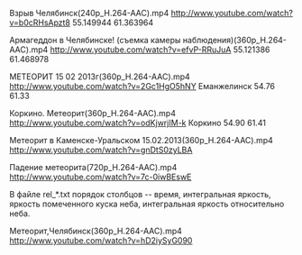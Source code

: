 Взрыв Челябинск(240p_H.264-AAC).mp4 
http://www.youtube.com/watch?v=b0cRHsApzt8
55.149944
61.363964

Армагеддон в Челябинске! (съемка камеры наблюдения)(360p_H.264-AAC).mp4
http://www.youtube.com/watch?v=efvP-RRuJuA
55.121386
61.468978

МЕТЕОРИТ 15 02 2013г(360p_H.264-AAC).mp4
http://www.youtube.com/watch?v=2Gc1HgO5hNY
Еманжелинск
54.76
61.33

Коркино. Метеорит(360p_H.264-AAC).mp4
http://www.youtube.com/watch?v=odKjwrjIM-k
Коркино
54.90
61.41

Метеорит в Каменске-Уральском 15.02.2013(360p_H.264-AAC).mp4
http://www.youtube.com/watch?v=gnDtS0zyLBA

Падение метеорита(720p_H.264-AAC).mp4
http://www.youtube.com/watch?v=7c-0iwBEswE

В файле rel_*.txt порядок столбцов -- время, интегральная яркость, яркость помеченного куска неба, интегральная яркость относительно неба.

Метеорит,Челябинск(360p_H.264-AAC).mp4
http://www.youtube.com/watch?v=hD2iySyG090

